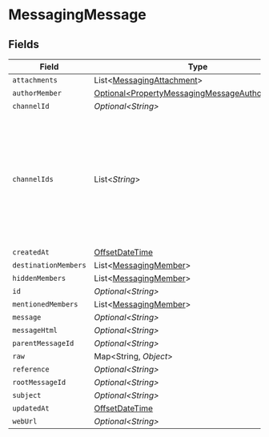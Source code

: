 # MessagingMessage


## Fields

| Field                                                                                                                 | Type                                                                                                                  | Required                                                                                                              | Description                                                                                                           |
| --------------------------------------------------------------------------------------------------------------------- | --------------------------------------------------------------------------------------------------------------------- | --------------------------------------------------------------------------------------------------------------------- | --------------------------------------------------------------------------------------------------------------------- |
| `attachments`                                                                                                         | List\<[MessagingAttachment](../../models/shared/MessagingAttachment.md)>                                              | :heavy_minus_sign:                                                                                                    | N/A                                                                                                                   |
| `authorMember`                                                                                                        | [Optional\<PropertyMessagingMessageAuthorMember>](../../models/shared/PropertyMessagingMessageAuthorMember.md)        | :heavy_minus_sign:                                                                                                    | N/A                                                                                                                   |
| `channelId`                                                                                                           | *Optional\<String>*                                                                                                   | :heavy_minus_sign:                                                                                                    | N/A                                                                                                                   |
| `channelIds`                                                                                                          | List\<*String*>                                                                                                       | :heavy_minus_sign:                                                                                                    | Represents the IDs of all channels to which the message is sent. Identifies the channels where the message is posted. |
| `createdAt`                                                                                                           | [OffsetDateTime](https://docs.oracle.com/javase/8/docs/api/java/time/OffsetDateTime.html)                             | :heavy_minus_sign:                                                                                                    | N/A                                                                                                                   |
| `destinationMembers`                                                                                                  | List\<[MessagingMember](../../models/shared/MessagingMember.md)>                                                      | :heavy_minus_sign:                                                                                                    | N/A                                                                                                                   |
| `hiddenMembers`                                                                                                       | List\<[MessagingMember](../../models/shared/MessagingMember.md)>                                                      | :heavy_minus_sign:                                                                                                    | N/A                                                                                                                   |
| `id`                                                                                                                  | *Optional\<String>*                                                                                                   | :heavy_minus_sign:                                                                                                    | N/A                                                                                                                   |
| `mentionedMembers`                                                                                                    | List\<[MessagingMember](../../models/shared/MessagingMember.md)>                                                      | :heavy_minus_sign:                                                                                                    | N/A                                                                                                                   |
| `message`                                                                                                             | *Optional\<String>*                                                                                                   | :heavy_minus_sign:                                                                                                    | N/A                                                                                                                   |
| `messageHtml`                                                                                                         | *Optional\<String>*                                                                                                   | :heavy_minus_sign:                                                                                                    | N/A                                                                                                                   |
| `parentMessageId`                                                                                                     | *Optional\<String>*                                                                                                   | :heavy_minus_sign:                                                                                                    | N/A                                                                                                                   |
| `raw`                                                                                                                 | Map\<String, *Object*>                                                                                                | :heavy_minus_sign:                                                                                                    | N/A                                                                                                                   |
| `reference`                                                                                                           | *Optional\<String>*                                                                                                   | :heavy_minus_sign:                                                                                                    | N/A                                                                                                                   |
| `rootMessageId`                                                                                                       | *Optional\<String>*                                                                                                   | :heavy_minus_sign:                                                                                                    | N/A                                                                                                                   |
| `subject`                                                                                                             | *Optional\<String>*                                                                                                   | :heavy_minus_sign:                                                                                                    | N/A                                                                                                                   |
| `updatedAt`                                                                                                           | [OffsetDateTime](https://docs.oracle.com/javase/8/docs/api/java/time/OffsetDateTime.html)                             | :heavy_minus_sign:                                                                                                    | N/A                                                                                                                   |
| `webUrl`                                                                                                              | *Optional\<String>*                                                                                                   | :heavy_minus_sign:                                                                                                    | N/A                                                                                                                   |